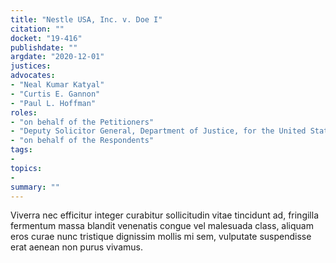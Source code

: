 ```yaml
---
title: "Nestle USA, Inc. v. Doe I"
citation: ""
docket: "19-416"
publishdate: ""
argdate: "2020-12-01"
justices:
advocates:
- "Neal Kumar Katyal"
- "Curtis E. Gannon"
- "Paul L. Hoffman"
roles:
- "on behalf of the Petitioners"
- "Deputy Solicitor General, Department of Justice, for the United States, as amicus curiae, supporting the Petitioners"
- "on behalf of the Respondents"
tags:
- 
topics:
- 
summary: ""
---
```

Viverra nec efficitur integer curabitur sollicitudin vitae tincidunt ad, fringilla fermentum massa blandit venenatis congue vel malesuada class, aliquam eros curae nunc tristique dignissim mollis mi sem, vulputate suspendisse erat aenean non purus vivamus.
